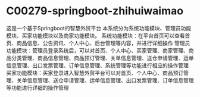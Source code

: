 # C00279-springboot-zhihuiwaimao
这是一个基于Springboot的智慧外贸平台 本系统分为系统功能模块、管理员功能模块、买家功能模块以及商家功能模块。 系统功能模块：在平台首页可以查看首页、商品信息、公告资讯、个人中心、后台管理等内容，并进行详细操作 管理员功能模块：管理员登录系统后，可以对首页、个人中心、买家管理、商家管理、商品分类管理、商品信息管理、商品预订管理、关单信息管理、送仓申请管理、运单信息管理、出口发票管理、订单信息管理、系统管理等功能进行相应的操作管理 买家功能模块：买家登录进入智慧外贸平台可以对首页、个人中心、商品预订管理、关单信息管理、送仓申请管理、运单信息管理、出口发票管理、订单信息管理等功能进行详细的操作管理
